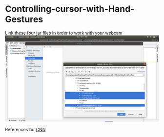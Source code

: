 # Controlling-cursor-with-Hand-Gestures

Link these four jar files in order to work with your webcam
![Demo](https://github.com/UnixLoverSaurabh/Hand-Gesture-Detection/blob/master/sample/jar_file_setUp.png)

References for <a href="https://www.pyimagesearch.com/2018/12/31/keras-conv2d-and-convolutional-layers">CNN</a>



